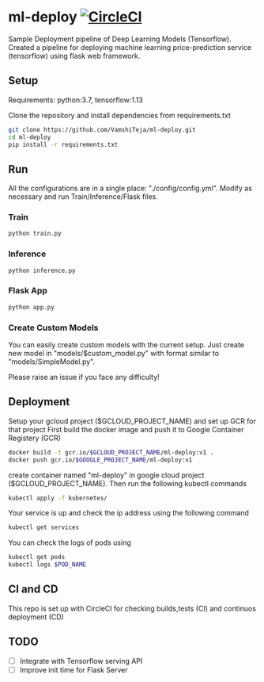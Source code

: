 # ml-deploy [![CircleCI](https://circleci.com/gh/VamshiTeja/ml-deploy.svg?style=svg)](https://circleci.com/gh/VamshiTeja/ml-deploy)

Sample Deployment pipeline of Deep Learning Models (Tensorflow). Created a pipeline for deploying machine learning price-prediction service (tensorflow) using flask web framework. 

## Setup 
Requirements: python:3.7, tensorflow:1.13

Clone the repository and install dependencies from requirements.txt
```bash
git clone https://github.com/VamshiTeja/ml-deploy.git
cd ml-deploy
pip install -r requirements.txt
```

## Run 
All the configurations are in a single place: "./config/config.yml". 
Modify as necessary and run Train/Inference/Flask files.

### Train
```bash
python train.py
```

### Inference
```bash
python inference.py
```

### Flask App
```bash
python app.py
```

### Create Custom Models

You can easily create custom models with the current setup. Just create new model in "models/$custom_model.py" with format similar to "models/SimpleModel.py". 

Please raise an issue if you face any difficulty!

## Deployment
Setup your gcloud project ($GCLOUD_PROJECT_NAME) and set up GCR for that project
First build the docker image and push it to Google Container Registery (GCR)
```bash
docker build -t gcr.io/$GCLOUD_PROJECT_NAME/ml-deploy:v1 .
docker push gcr.io/$GOOGLE_PROJECT_NAME/ml-deploy:v1
```

create container named "ml-deploy" in google cloud project ($GCLOUD_PROJECT_NAME). Then run the following kubectl commands
```bash
kubectl apply -f kubernetes/
```
Your service is up and check the ip address using the following command
```bash
kubectl get services
```
You can check the logs of pods using 
```bash
kubectl get pods
kubectl logs $POD_NAME
```

## CI and CD
This repo is set up with CircleCI for checking builds,tests (CI) and continuos deployment (CD)

## TODO 
-[ ] Integrate with Tensorflow serving API
-[ ] Improve init time for Flask Server

